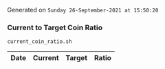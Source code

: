 Generated on `Sunday 26-September-2021 at 15:50:20`

### Current to Target Coin Ratio
`current_coin_ratio.sh`

Date|Current|Target|Ratio
---|---|---|---
